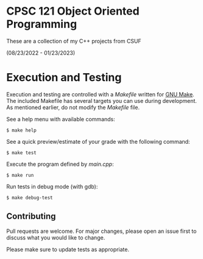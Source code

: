 # CPSC 121 Object Oriented Programming

These are a collection of my C++ projects from CSUF 

(08/23/2022 - 01/23/2023)
# Execution and Testing

Execution and testing are controlled with a *Makefile* written for [GNU Make](https://www.gnu.org/software/make/). The included Makefile has several targets you can use during development. As mentioned earlier, do not modify the *Makefile* file.

See a help menu with available commands:
```console
$ make help
```

See a quick preview/estimate of your grade with the following command:
```console
$ make test
```

Execute the program defined by *main.cpp*:
```console
$ make run
```

Run tests in debug mode (with gdb):
```console
$ make debug-test
```

## Contributing

Pull requests are welcome. For major changes, please open an issue first
to discuss what you would like to change.

Please make sure to update tests as appropriate.
